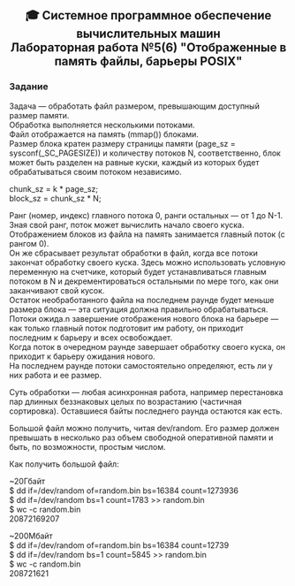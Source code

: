 <h2 align="center"> 🎓  Системное программное обеспечение вычислительных машин <br/>Лабораторная работа №5(6) "Отображенные в память файлы, барьеры POSIX"</h2>

<h3>Задание</h3>
<p>Задача — обработать файл размером, превышающим доступный размер памяти.<br>
Обработка выполняется несколькими потоками.<br>
Файл отображается на память (mmap()) блоками.<br>
Размер блока кратен размеру страницы памяти (page_sz = sysconf(_SC_PAGESIZE)) и количеству потоков N, соответственно, блок может быть разделен на равные куски, 
  каждый из которых будет обрабатываться своим потоком независимо.</p>
  
<p>chunk_sz = k * page_sz;<br>
block_sz = chunk_sz * N;</p>

<p>Ранг (номер, индекс) главного потока 0, ранги остальных — от 1 до N-1. Зная свой ранг, поток может вычислить начало своего куска.<br>
Отображением блоков из файла на память занимается главный поток (с рангом 0).<br>
Он же сбрасывает результат обработки в файл, когда все потоки закончат обработку своего куска. Здесь можно использовать условную переменную на счетчике, который будет
устанавливаться главным потоком в N и декрементироваться остальными по мере того, как они заканчивают свой кусок.<br>
Остаток необработанного файла на последнем раунде будет меньше размера блока — эта ситуация должна правильно обрабатываться.<br>
Потоки ожида.n завершение отображения нового блока на барьере — как только главный поток подготовит им работу, он приходит последним к барьеру и всех освобождает.<br>
Когда поток в очередном раунде завершает обработку своего куска, он приходит к барьеру ожидания нового.<br>
На последнем раунде потоки самостоятельно определяют, есть ли у них работа и ее размер.</p>

<p>Суть обработки — любая асинхронная работа, например перестановка пар длинных беззнаковых целых по возрастанию (частичная сортировка). Оставшиеся байты последнего
раунда остаются как есть.</p>

<p>Большой файл можно получить, читая dev/random. Его размер должен превышать в несколько раз объем свободной оперативной памяти и быть, по возможности, простым числом.</p>

<p>Как получить большой файл:</p>

<p>~20Гбайт<br>
$ dd if=/dev/random of=random.bin bs=16384 count=1273936<br>
$ dd if=/dev/random bs=1 count=1783 >> random.bin<br>
$ wc -c random.bin<br>
20872169207</p>

<p>~200Мбайт<br>
$ dd if=/dev/random of=random.bin bs=16384 count=12739<br>
$ dd if=/dev/random bs=1 count=5845 >> random.bin<br>
$ wc -c random.bin<br>
208721621</p>
